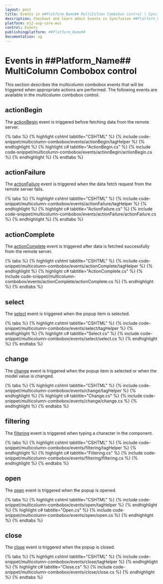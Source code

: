 ```yaml
---
layout: post
title: Events in ##Platform_Name## MultiColumn Combobox Control | Syncfusion
description: Checkout and learn about Events in Syncfusion ##Platform_Name## MultiColumn Combobox control of Syncfusion Essential JS 2 and more.
platform: ej2-asp-core-mvc
control: Events
publishingplatform: ##Platform_Name##
documentation: ug
---
```


# Events in ##Platform_Name## MultiColumn Combobox control

This section describes the multicolumn combobox events that will be triggered when appropriate actions are performed. The following events are available in the multicolumn combobox control.

## actionBegin

The [actionBegin](https://help.syncfusion.com/cr/aspnetcore-js2/Syncfusion.EJ2.MultiColumnComboBox.MultiColumnComboBox.html#Syncfusion_EJ2_MultiColumnComboBox_MultiColumnComboBox_ActionBegin) event is triggered before fetching data from the remote server.

{% tabs %}
{% highlight cshtml tabtitle="CSHTML" %}
{% include code-snippet/multicolumn-combobox/events/actionBegin/tagHelper %}
{% endhighlight %}
{% highlight c# tabtitle="ActionBegin.cs" %}
{% include code-snippet/multicolumn-combobox/events/actionBegin/actionBegin.cs %}
{% endhighlight %}
{% endtabs %}

## actionFailure

The [actionFailure](https://help.syncfusion.com/cr/aspnetcore-js2/Syncfusion.EJ2.MultiColumnComboBox.MultiColumnComboBox.html#Syncfusion_EJ2_MultiColumnComboBox_MultiColumnComboBox_ActionFailure) event is triggered when the data fetch request from the remote server fails.

{% tabs %}
{% highlight cshtml tabtitle="CSHTML" %}
{% include code-snippet/multicolumn-combobox/events/actionFailure/tagHelper %}
{% endhighlight %}
{% highlight c# tabtitle="ActionFailure.cs" %}
{% include code-snippet/multicolumn-combobox/events/actionFailure/actionFailure.cs %}
{% endhighlight %}
{% endtabs %}

## actionComplete

The [actionComplete](https://help.syncfusion.com/cr/aspnetcore-js2/Syncfusion.EJ2.MultiColumnComboBox.MultiColumnComboBox.html#Syncfusion_EJ2_MultiColumnComboBox_MultiColumnComboBox_ActionComplete) event is triggered after data is fetched successfully from the remote server.

{% tabs %}
{% highlight cshtml tabtitle="CSHTML" %}
{% include code-snippet/multicolumn-combobox/events/actionComplete/tagHelper %}
{% endhighlight %}
{% highlight c# tabtitle="ActionComplete.cs" %}
{% include code-snippet/multicolumn-combobox/events/actionComplete/actionComplete.cs %}
{% endhighlight %}
{% endtabs %}

## select

The [select](https://help.syncfusion.com/cr/aspnetcore-js2/Syncfusion.EJ2.MultiColumnComboBox.MultiColumnComboBox.html#Syncfusion_EJ2_MultiColumnComboBox_MultiColumnComboBox_Select) event is triggered when the popup item is selected.

{% tabs %}
{% highlight cshtml tabtitle="CSHTML" %}
{% include code-snippet/multicolumn-combobox/events/select/tagHelper %}
{% endhighlight %}
{% highlight c# tabtitle="Select.cs" %}
{% include code-snippet/multicolumn-combobox/events/select/select.cs %}
{% endhighlight %}
{% endtabs %}

## change

The [change](https://help.syncfusion.com/cr/aspnetcore-js2/Syncfusion.EJ2.MultiColumnComboBox.MultiColumnComboBox.html#Syncfusion_EJ2_MultiColumnComboBox_MultiColumnComboBox_Change) event is triggered when the popup item is selected or when the model value is changed.

{% tabs %}
{% highlight cshtml tabtitle="CSHTML" %}
{% include code-snippet/multicolumn-combobox/events/change/tagHelper %}
{% endhighlight %}
{% highlight c# tabtitle="Change.cs" %}
{% include code-snippet/multicolumn-combobox/events/change/change.cs %}
{% endhighlight %}
{% endtabs %}

## filtering

The [filtering](https://help.syncfusion.com/cr/aspnetcore-js2/Syncfusion.EJ2.MultiColumnComboBox.MultiColumnComboBox.html#Syncfusion_EJ2_MultiColumnComboBox_MultiColumnComboBox_Filtering) event is triggered when typing a character in the component.

{% tabs %}
{% highlight cshtml tabtitle="CSHTML" %}
{% include code-snippet/multicolumn-combobox/events/filtering/tagHelper %}
{% endhighlight %}
{% highlight c# tabtitle="Filtering.cs" %}
{% include code-snippet/multicolumn-combobox/events/filtering/filtering.cs %}
{% endhighlight %}
{% endtabs %}

## open

The [open](https://help.syncfusion.com/cr/aspnetcore-js2/Syncfusion.EJ2.MultiColumnComboBox.MultiColumnComboBox.html#Syncfusion_EJ2_MultiColumnComboBox_MultiColumnComboBox_Open) event is triggered when the popup is opened.

{% tabs %}
{% highlight cshtml tabtitle="CSHTML" %}
{% include code-snippet/multicolumn-combobox/events/open/tagHelper %}
{% endhighlight %}
{% highlight c# tabtitle="Open.cs" %}
{% include code-snippet/multicolumn-combobox/events/open/open.cs %}
{% endhighlight %}
{% endtabs %}

## close

The [close](https://help.syncfusion.com/cr/aspnetcore-js2/Syncfusion.EJ2.MultiColumnComboBox.MultiColumnComboBox.html#Syncfusion_EJ2_MultiColumnComboBox_MultiColumnComboBox_Close) event is triggered when the popup is closed.

{% tabs %}
{% highlight cshtml tabtitle="CSHTML" %}
{% include code-snippet/multicolumn-combobox/events/close/tagHelper %}
{% endhighlight %}
{% highlight c# tabtitle="Close.cs" %}
{% include code-snippet/multicolumn-combobox/events/close/close.cs %}
{% endhighlight %}
{% endtabs %}
